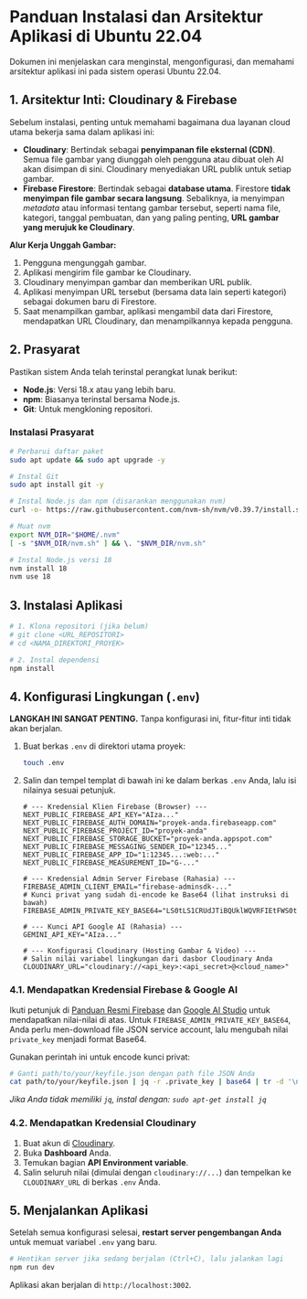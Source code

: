 
# Panduan Instalasi dan Arsitektur Aplikasi di Ubuntu 22.04

Dokumen ini menjelaskan cara menginstal, mengonfigurasi, dan memahami arsitektur aplikasi ini pada sistem operasi Ubuntu 22.04.

## 1. Arsitektur Inti: Cloudinary & Firebase

Sebelum instalasi, penting untuk memahami bagaimana dua layanan cloud utama bekerja sama dalam aplikasi ini:

*   **Cloudinary**: Bertindak sebagai **penyimpanan file eksternal (CDN)**. Semua file gambar yang diunggah oleh pengguna atau dibuat oleh AI akan disimpan di sini. Cloudinary menyediakan URL publik untuk setiap gambar.
*   **Firebase Firestore**: Bertindak sebagai **database utama**. Firestore **tidak menyimpan file gambar secara langsung**. Sebaliknya, ia menyimpan *metadata* atau informasi tentang gambar tersebut, seperti nama file, kategori, tanggal pembuatan, dan yang paling penting, **URL gambar yang merujuk ke Cloudinary**.

**Alur Kerja Unggah Gambar:**
1.  Pengguna mengunggah gambar.
2.  Aplikasi mengirim file gambar ke Cloudinary.
3.  Cloudinary menyimpan gambar dan memberikan URL publik.
4.  Aplikasi menyimpan URL tersebut (bersama data lain seperti kategori) sebagai dokumen baru di Firestore.
5.  Saat menampilkan gambar, aplikasi mengambil data dari Firestore, mendapatkan URL Cloudinary, dan menampilkannya kepada pengguna.

## 2. Prasyarat

Pastikan sistem Anda telah terinstal perangkat lunak berikut:
- **Node.js**: Versi 18.x atau yang lebih baru.
- **npm**: Biasanya terinstal bersama Node.js.
- **Git**: Untuk mengkloning repositori.

### Instalasi Prasyarat
```bash
# Perbarui daftar paket
sudo apt update && sudo apt upgrade -y

# Instal Git
sudo apt install git -y

# Instal Node.js dan npm (disarankan menggunakan nvm)
curl -o- https://raw.githubusercontent.com/nvm-sh/nvm/v0.39.7/install.sh | bash

# Muat nvm
export NVM_DIR="$HOME/.nvm"
[ -s "$NVM_DIR/nvm.sh" ] && \. "$NVM_DIR/nvm.sh"

# Instal Node.js versi 18
nvm install 18
nvm use 18
```

## 3. Instalasi Aplikasi

```bash
# 1. Klona repositori (jika belum)
# git clone <URL_REPOSITORI>
# cd <NAMA_DIREKTORI_PROYEK>

# 2. Instal dependensi
npm install
```

## 4. Konfigurasi Lingkungan (`.env`)

**LANGKAH INI SANGAT PENTING.** Tanpa konfigurasi ini, fitur-fitur inti tidak akan berjalan.

1.  Buat berkas `.env` di direktori utama proyek:
    ```bash
    touch .env
    ```

2.  Salin dan tempel templat di bawah ini ke dalam berkas `.env` Anda, lalu isi nilainya sesuai petunjuk.

    ```
    # --- Kredensial Klien Firebase (Browser) ---
    NEXT_PUBLIC_FIREBASE_API_KEY="AIza..."
    NEXT_PUBLIC_FIREBASE_AUTH_DOMAIN="proyek-anda.firebaseapp.com"
    NEXT_PUBLIC_FIREBASE_PROJECT_ID="proyek-anda"
    NEXT_PUBLIC_FIREBASE_STORAGE_BUCKET="proyek-anda.appspot.com"
    NEXT_PUBLIC_FIREBASE_MESSAGING_SENDER_ID="12345..."
    NEXT_PUBLIC_FIREBASE_APP_ID="1:12345...:web:..."
    NEXT_PUBLIC_FIREBASE_MEASUREMENT_ID="G-..."

    # --- Kredensial Admin Server Firebase (Rahasia) ---
    FIREBASE_ADMIN_CLIENT_EMAIL="firebase-adminsdk-..."
    # Kunci privat yang sudah di-encode ke Base64 (lihat instruksi di bawah)
    FIREBASE_ADMIN_PRIVATE_KEY_BASE64="LS0tLS1CRUdJTiBQUklWQVRFIEtFWS0tLS0tXG5..."

    # --- Kunci API Google AI (Rahasia) ---
    GEMINI_API_KEY="AIza..."

    # --- Konfigurasi Cloudinary (Hosting Gambar & Video) ---
    # Salin nilai variabel lingkungan dari dasbor Cloudinary Anda
    CLOUDINARY_URL="cloudinary://<api_key>:<api_secret>@<cloud_name>"
    ```

### 4.1. Mendapatkan Kredensial Firebase & Google AI

Ikuti petunjuk di [Panduan Resmi Firebase](https://firebase.google.com/docs/web/setup) dan [Google AI Studio](https://aistudio.google.com/app/apikey) untuk mendapatkan nilai-nilai di atas. Untuk `FIREBASE_ADMIN_PRIVATE_KEY_BASE64`, Anda perlu men-download file JSON service account, lalu mengubah nilai `private_key` menjadi format Base64.

Gunakan perintah ini untuk encode kunci privat:
```bash
# Ganti path/to/your/keyfile.json dengan path file JSON Anda
cat path/to/your/keyfile.json | jq -r .private_key | base64 | tr -d '\n'
```
*Jika Anda tidak memiliki `jq`, instal dengan: `sudo apt-get install jq`*

### 4.2. Mendapatkan Kredensial Cloudinary

1.  Buat akun di [Cloudinary](https://cloudinary.com/).
2.  Buka **Dashboard** Anda.
3.  Temukan bagian **API Environment variable**.
4.  Salin seluruh nilai (dimulai dengan `cloudinary://...`) dan tempelkan ke `CLOUDINARY_URL` di berkas `.env` Anda.

## 5. Menjalankan Aplikasi

Setelah semua konfigurasi selesai, **restart server pengembangan Anda** untuk memuat variabel `.env` yang baru.

```bash
# Hentikan server jika sedang berjalan (Ctrl+C), lalu jalankan lagi
npm run dev
```

Aplikasi akan berjalan di `http://localhost:3002`.
